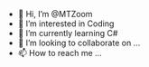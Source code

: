 - 👋 Hi, I’m @MTZoom
- 👀 I’m interested in Coding
- 🌱 I’m currently learning C#
- 💞️ I’m looking to collaborate on ...
- 📫 How to reach me ...

<!---
MTZoom/MTZoom is a ✨ special ✨ repository because its `README.md` (this file) appears on your GitHub profile.
You can click the Preview link to take a look at your changes.
--->
